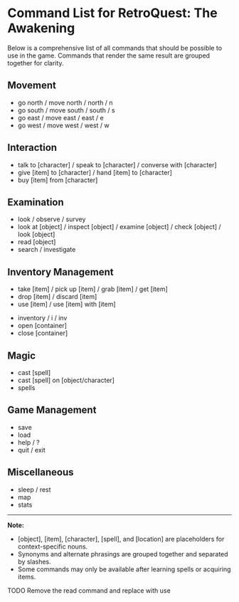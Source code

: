 # Command List for RetroQuest: The Awakening

Below is a comprehensive list of all commands that should be possible to use in the game. Commands that render the same result are grouped together for clarity.

## Movement

- go north / move north / north / n
- go south / move south / south / s
- go east / move east / east / e
- go west / move west / west / w
<!-- - enter [location] / go in / go inside -->
<!-- - leave [location] / exit [location] / go out -->
<!-- - climb [object] / ascend [object] -->
<!-- - descend [object] / go down [object] -->
<!-- - follow [path] / walk [path] -->

## Interaction

- talk to [character] / speak to [character] / converse with [character]
- give [item] to [character] / hand [item] to [character]
- buy [item] from [character]

## Examination

- look / observe / survey
- look at [object] / inspect [object] / examine [object] / check [object] / look [object]
- read [object]
- search / investigate
<!-- - listen to [object/location] -->

## Inventory Management

- take [item] / pick up [item] / grab [item] / get [item]
- drop [item] / discard [item]
- use [item] / use [item] with [item]
<!-- - eat [item] / consume [item] -->
<!-- - drink [item] -->
<!-- - equip [item] / wear [item] -->
<!-- - unequip [item] / remove [item] -->
- inventory / i / inv
- open [container]
- close [container]

## Magic

- cast [spell]
- cast [spell] on [object/character]
- spells

## Game Management

- save
- load
- help / ?
- quit / exit

## Miscellaneous

- sleep / rest
- map
- stats

---

**Note:**

- [object], [item], [character], [spell], and [location] are placeholders for context-specific nouns.
- Synonyms and alternate phrasings are grouped together and separated by slashes.
- Some commands may only be available after learning spells or acquiring items.

TODO Remove the read command and replace with use
